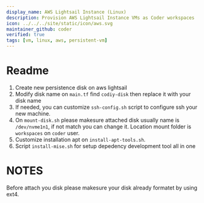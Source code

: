 ```yaml
---
display_name: AWS Lightsail Instance (Linux)
description: Provision AWS Lightsail Instance VMs as Coder workspaces
icon: ../../../site/static/icon/aws.svg
maintainer_github: coder
verified: true
tags: [vm, linux, aws, persistent-vm]
---
```


# Readme
1. Create new persistence disk on aws lightsail
2. Modify disk name on `main.tf` find `codiy-disk` then replace it with your disk name
3. If needed, you can customize `ssh-config.sh` script to configure ssh your new machine.
4. On `mount-disk.sh` please makesure attached disk usually name is `/dev/nvme1n1`, if not match you can change it. Location mount folder is `workspaces` on `coder` user.
5. Customize installation apt on `install-apt-tools.sh`.
6. Script `install-mise.sh` for setup depedency development tool all in one

# NOTES
Before attach you disk please makesure your disk already formatet by using ext4.